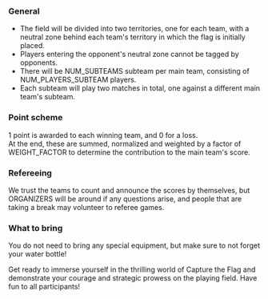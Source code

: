 
### General

- The field will be divided into two territories, one for each team, with a neutral zone behind each team's territory in which the flag is initially placed.
- Players entering the opponent's neutral zone cannot be tagged by opponents.
- There will be NUM_SUBTEAMS subteam per main team, consisting of NUM_PLAYERS_SUBTEAM players.
- Each subteam will play two matches in total, one against a different main team's subteam.

### Point scheme

1 point is awarded to each winning team, and 0 for a loss.\
At the end, these are summed, normalized and weighted by a factor of WEIGHT_FACTOR to determine the contribution to the main team's score.

### Refereeing

We trust the teams to count and announce the scores by themselves, but ORGANIZERS will be around if any questions arise, and people that are taking a break may volunteer to referee games.

### What to bring

You do not need to bring any special equipment, but make sure to not forget your water bottle!

Get ready to immerse yourself in the thrilling world of Capture the Flag and demonstrate your courage and strategic prowess on the playing field. Have fun to all participants!

